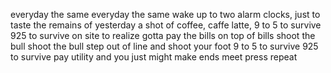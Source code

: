 everyday the same everyday the same
wake up to two alarm clocks,
just to taste the remains of yesterday
a shot of coffee, caffe latte,
9 to 5 to survive
925 to survive
on site to realize
gotta pay the bills on top of bills
shoot the bull shoot the bull
step out of line and shoot your foot
9 to 5 to survive
925 to survive
pay utility
and you just might make ends meet
press repeat
